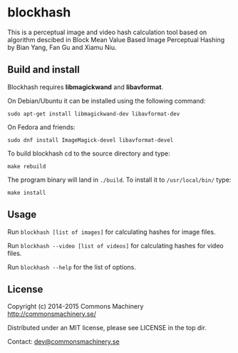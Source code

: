 blockhash
=========

This is a perceptual image and video hash calculation tool based on algorithm descibed in
Block Mean Value Based Image Perceptual Hashing by Bian Yang, Fan Gu and Xiamu Niu.

Build and install
-----------------

Blockhash requires **libmagickwand** and **libavformat**. 

On Debian/Ubuntu it can be installed using the following command:

    sudo apt-get install libmagickwand-dev libavformat-dev

On Fedora and friends:

    sudo dnf install ImageMagick-devel libavformat-devel

To build blockhash cd to the source directory and type:

    make rebuild

The program binary will land in `./build`. To install it to `/usr/local/bin/` type:

    make install

Usage
-----

Run `blockhash [list of images]` for calculating hashes for image files.

Run `blockhash --video [list of videos]` for calculating hashes for video files.

Run `blockhash --help` for the list of options.

License
-------

Copyright (c) 2014-2015 Commons Machinery http://commonsmachinery.se/

Distributed under an MIT license, please see LICENSE in the top dir.

Contact: dev@commonsmachinery.se

